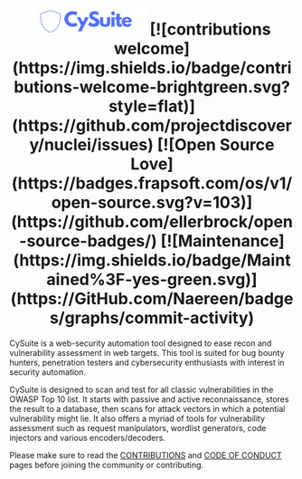 <h1 align="center">
  <img src="assets/img/icons/cysuite.png" alt="CySuite logo" width="200px"></a>
  [![contributions welcome](https://img.shields.io/badge/contributions-welcome-brightgreen.svg?style=flat)](https://github.com/projectdiscovery/nuclei/issues)
  [![Open Source Love](https://badges.frapsoft.com/os/v1/open-source.svg?v=103)](https://github.com/ellerbrock/open-source-badges/)
  [![Maintenance](https://img.shields.io/badge/Maintained%3F-yes-green.svg)](https://GitHub.com/Naereen/badges/graphs/commit-activity)
  <br>
</h1>

CySuite is a web-security automation tool designed to ease recon and vulnerability assessment in web targets. This tool is suited for bug bounty hunters, penetration testers and cybersecurity enthusiasts with interest in security automation. 

CySuite is designed to scan and test for all classic vulnerabilities in the OWASP Top 10 list. It starts with passive and active reconnaissance, stores the result to a database, then scans for attack vectors in which a potential vulnerability might lie. It also offers a myriad of tools for vulnerability assessment such as request manipulators, wordlist generators, code injectors and various encoders/decoders.

Please make sure to read the [CONTRIBUTIONS](CONTRIBUTION.md) and [CODE OF CONDUCT](CODE_OF_CONDUCT.md) pages before joining the community or contributing.
